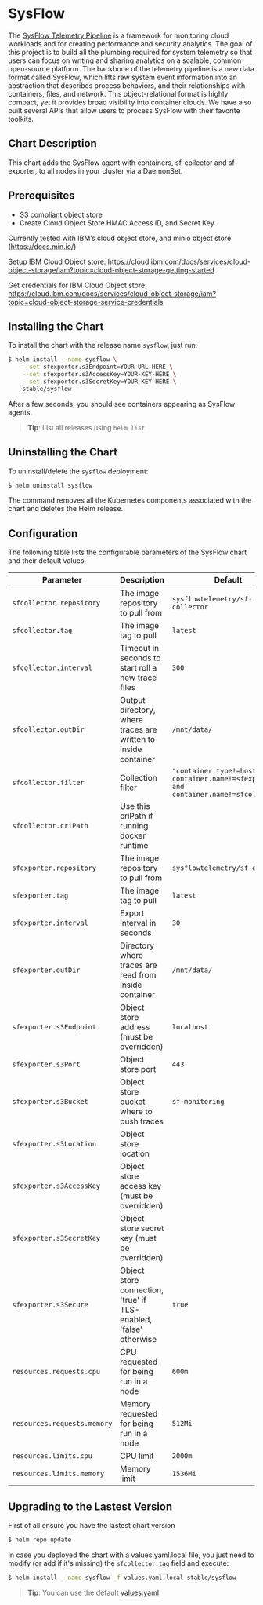 # SysFlow

The [SysFlow Telemetry Pipeline](https://github.com/sysflow-telemetry) is a framework for monitoring cloud workloads and for creating performance and security analytics. The goal of this project is to build all the plumbing required for system telemetry so that users can focus on writing and sharing analytics on a scalable, common open-source platform. The backbone of the telemetry pipeline is a new data format called SysFlow, which lifts raw system event information into an abstraction that describes process behaviors, and their relationships with containers, files, and network. This object-relational format is highly compact, yet it provides broad visibility into container clouds. We have also built several APIs that allow users to process SysFlow with their favorite toolkits.

## Chart Description

This chart adds the SysFlow agent with containers, sf-collector and sf-exporter, to all nodes in your cluster via a DaemonSet.

## Prerequisites

- S3 compliant object store
- Create Cloud Object Store HMAC Access ID, and Secret Key

Currently tested with IBM’s cloud object store, and minio object store (https://docs.min.io/)

Setup IBM Cloud Object store: https://cloud.ibm.com/docs/services/cloud-object-storage/iam?topic=cloud-object-storage-getting-started

Get credentials for IBM Cloud Object store: https://cloud.ibm.com/docs/services/cloud-object-storage/iam?topic=cloud-object-storage-service-credentials

## Installing the Chart

To install the chart with the release name `sysflow`, just run:

```bash
$ helm install --name sysflow \
    --set sfexporter.s3Endpoint=YOUR-URL-HERE \
    --set sfexporter.s3AccessKey=YOUR-KEY-HERE \
    --set sfexporter.s3SecretKey=YOUR-KEY-HERE \
    stable/sysflow
```

After a few seconds, you should see containers appearing as SysFlow agents.

> **Tip**: List all releases using `helm list`

## Uninstalling the Chart

To uninstall/delete the `sysflow` deployment:

```bash
$ helm uninstall sysflow
```

The command removes all the Kubernetes components associated with the chart and deletes the Helm release.

## Configuration

The following table lists the configurable parameters of the SysFlow chart and their default values.

| Parameter                     | Description                                                          | Default                                     |
| ---                           | ---                                                                  | ---                                         |
| `sfcollector.repository`      | The image repository to pull from                                    | `sysflowtelemetry/sf-collector`             |
| `sfcollector.tag`             | The image tag to pull                                                | `latest`                                    |
| `sfcollector.interval`        | Timeout in seconds to start roll a new trace files                   | `300`                                       |
| `sfcollector.outDir`          | Output directory, where traces are written to inside container       | `/mnt/data/`                                |
| `sfcollector.filter`          | Collection filter                                                    | `"container.type!=host and container.name!=sfexporter and container.name!=sfcollector"`                                      |
| `sfcollector.criPath`         | Use this criPath if running docker runtime                           |                                           |
| `sfexporter.repository`       | The image repository to pull from                                    | `sysflowtelemetry/sf-exporter`              |
| `sfexporter.tag`              | The image tag to pull                                                | `latest`                                    |
| `sfexporter.interval`         | Export interval in seconds                                           | `30`                                        |
| `sfexporter.outDir`           | Directory where traces are read from inside container                | `/mnt/data/`                                |
| `sfexporter.s3Endpoint`       | Object store address (must be overridden)                            | `localhost`                                          |
| `sfexporter.s3Port`           | Object store port                                                    | `443`                                       |
| `sfexporter.s3Bucket`         | Object store bucket where to push traces                             | `sf-monitoring`                             |
| `sfexporter.s3Location`       | Object store location                                                |                                           |
| `sfexporter.s3AccessKey`      | Object store access key (must be overridden)                         |                                           |
| `sfexporter.s3SecretKey`      | Object store secret key (must be overridden)                         |                                           |
| `sfexporter.s3Secure`         | Object store connection, 'true' if TLS-enabled, 'false' otherwise    | `true`                                      |
| `resources.requests.cpu`      | CPU requested for being run in a node                                | `600m`                                      |
| `resources.requests.memory`   | Memory requested for being run in a node                             | `512Mi`                                     |
| `resources.limits.cpu`        | CPU limit                                                            | `2000m`                                     |
| `resources.limits.memory`     | Memory limit                                                         | `1536Mi`                                    |

## Upgrading to the Lastest Version

First of all ensure you have the lastest chart version

```bash
$ helm repo update
```

In case you deployed the chart with a values.yaml.local file, you just need to modify (or add if it's missing) the `sfcollector.tag` field and execute:

```bash
$ helm install --name sysflow -f values.yaml.local stable/sysflow
```
> **Tip**: You can use the default [values.yaml](values.yaml)

